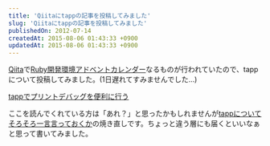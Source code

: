 ```yaml
---
title: 'Qiitaにtappの記事を投稿してみました'
slug: 'Qiitaにtappの記事を投稿してみました'
publishedOn: 2012-07-14
createdAt: 2015-08-06 01:43:33 +0900
updatedAt: 2015-08-06 01:43:33 +0900
---
```

[Qiita](https://qiita.com)で[Ruby開発環境アドベントカレンダー](https://qiita.com/items/8fc562a44e528169ed91)なるものが行われていたので、tappについて投稿してみました。(1日遅れてすみませんでした…)

[tappでプリントデバッグを便利に行う](https://qiita.com/items/c53f435483f287e70240)

ここを読んでくれている方は「あれ？」と思ったかもしれませんが[tappについてそろそろ一言言っておくか](https://diary.shu-cream.net/blog/2011/11/07/tapp.html)の焼き直しです。ちょっと違う層にも届くといいなぁと思って書いてみました。
